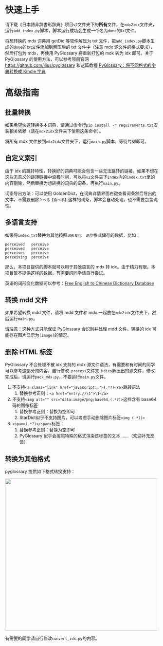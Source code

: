 # 快速上手

请下载《日本語非辞書形辞典》项目`v2`文件夹下的**所有**文件，在`mdx2idx`文件夹，运行`add_index.py`脚本，脚本运行成功会生成一个名为`done`的txt文件。

将想转换的 mdx 词典用 getDic 等软件解压为 txt 文件，把`add_index.py`脚本生成的`done`的txt文件添加到解压后的 txt 文件中（注意 mdx 源文件的格式要求），然后打包为 mdx，再使用 PyGlossary 将重新打包的 mdx 转为 idx 即可。关于 PyGlossary 的使用方法，可以参考项目官网 https://github.com/ilius/pyglossary 和这篇教程 [PyGlossary：将不同格式的字典转换成 Kindle 字典](https://bookfere.com/post/883.html)

# 高级指南

## 批量转换

如果希望快速转换多本词典，请通过命令行`pip install -r requirements.txt`安装相关依赖（请在`mdx2idx`文件夹下使用这条命令）。

将所有 mdx 文件放到`mdx2idx`文件夹下，运行`main.py`脚本，等待片刻即可。

## 自定义索引

由于 idx 的跳转特性，转换好的词典可能会包含一些无法跳转的链接。如果不想在这些无意义的跳转链接中浪费时间，可以将`v2`文件夹下`index`内的`index.txt`里的内容删除，然后替换为想转换的词典的词条，再执行`main.py`。

词条导出方法：可以使用 GoldenDict，在词典详情界面右键查看词条然后导出的文本，不需要删除`たべる【食べる】`这样的词条，脚本会自动处理，也不需要包含词性。

## 多语言支持

如果将`index.txt`替换为其他按照`词形变化	原型`格式储存的数据，比如：
```
perceived	perceive
perceived	perceive
perceives	perceive
perceiving	perceive
```

那么，本项目提供的脚本就可以用于其他语言的 mdx 转 idx。由于精力有限，本项目暂不提供这样的数据，有需要的同学请自行尝试。

英语的词形变化数据可以参考：[Free English to Chinese Dictionary Database](https://github.com/skywind3000/ECDICT)

## 转换 mdd 文件

如果希望转换 mdd 文件，请将 mdd 文件和 mdx 一起放在`mdx2idx`文件夹下，然后运行`main.py`。

请注意：这种方式只能保证 PyGlossary 会识别并处理 mdd 文件，转换的 idx 可能存在图片显示为`[image]`的情况。

## 删除 HTML 标签

PyGlossary 不会处理不被 idx 支持的 mdx 源文件语法，有需要和有时间的同学可以参考这部分的内容，自行修改`.process`文件夹下`dics`解压出的源文件，修改完成后，请运行`pack_mdx.py`，不要运行`main.py`文件。

1. 不支持`<a class="link" href="javascript:;">(.*?)</a>`跳转语法
	1. 替换参考正则：`<a href="entry://\1">\1</a>`
2. 不支持`<img alt="" src="data:image/png;base64,(.*?)>`这样含有 base64 码的图像标签
	1. 替换参考正则：替换为空即可
	2. StarDict似乎不支持图片，可以考虑手动删除图片标签`<img (.*?)>`
3. `<span>(.*?)</span>`标签：
	1. 替换参考正则：替换为空即可
	2. PyGlossary 似乎会按照特殊的格式渲染该标签的文本
……（欢迎补充反馈）

## 转换为其他格式

pyglossary 提供如下格式转换支持：

<img src="https://markdoen-1304943362.cos.ap-nanjing.myqcloud.com//Pasted_image_20230123195705.png" width="500">

有需要的同学请自行修改`convert_idx.py`的内容。
